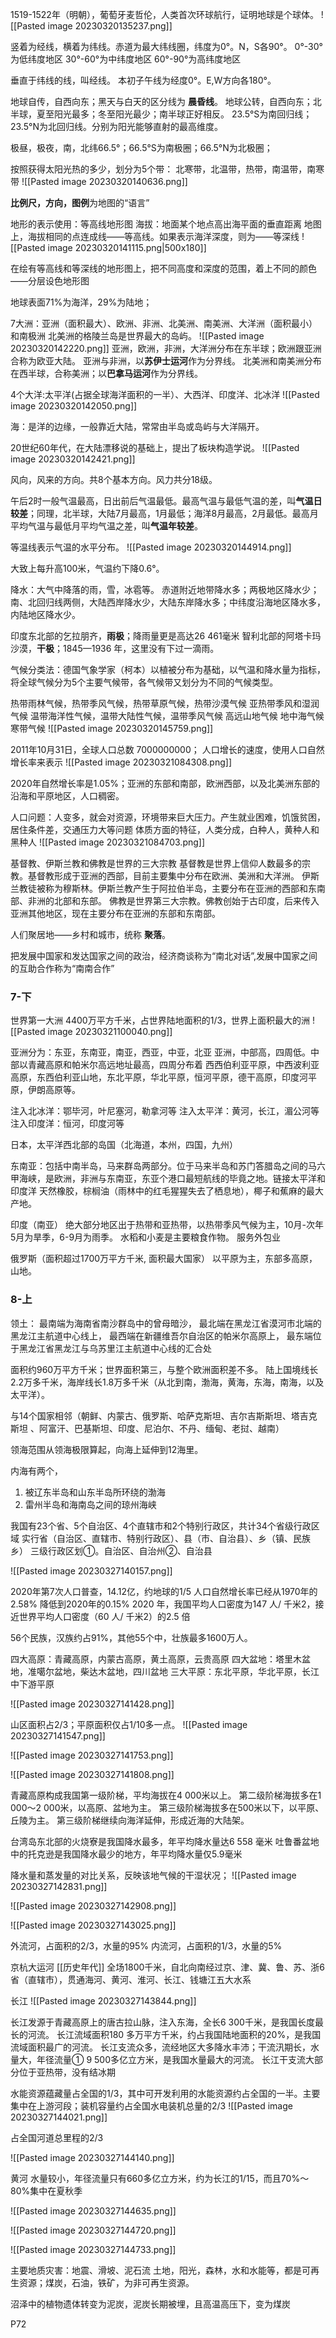 1519-1522年（明朝），葡萄牙麦哲伦，人类首次环球航行，证明地球是个球体。
![[Pasted image 20230320135237.png]]

竖着为经线，横着为纬线。赤道为最大纬线圈，纬度为0°。N，S各90°。
0°-30°为低纬度地区
30°-60°为中纬度地区 
60°-90°为高纬度地区 

垂直于纬线的线，叫经线。 本初子午线为经度0°。E,W方向各180°。

地球自传，自西向东；黑天与白天的区分线为 **晨昏线**。
地球公转，自西向东；北半球，夏至阳光最多；冬至阳光最少；南半球正好相反。
23.5°S为南回归线；23.5°N为北回归线。分别为阳光能够直射的最高维度。

极昼，极夜，南，北纬66.5°；66.5°S为南极圈；66.5°N为北极圈；

按照获得太阳光热的多少，划分为5个带：
北寒带，北温带，热带，南温带，南寒带
![[Pasted image 20230320140636.png]]



**比例尺，方向，图例**为地图的“语言”


地形的表示使用：等高线地形图
海拔：地面某个地点高出海平面的垂直距离
地图上，海拔相同的点连成线——等高线。如果表示海洋深度，则为——等深线
![[Pasted image 20230320141115.png|500x180]]


在绘有等高线和等深线的地形图上，把不同高度和深度的范围，着上不同的颜色——分层设色地形图


地球表面71%为海洋，29%为陆地；

7大洲：亚洲（面积最大）、欧洲、非洲、北美洲、南美洲、大洋洲（面积最小）和南极洲
北美洲的格陵兰岛是世界最大的岛屿。
![[Pasted image 20230320142220.png]]
亚洲，欧洲，非洲，大洋洲分布在东半球；欧洲跟亚洲合称为欧亚大陆。
亚洲与非洲，以**苏伊士运河**作为分界线。
北美洲和南美洲分布在西半球，合称美洲；以**巴拿马运河**作为分界线。

4个大洋:太平洋(占据全球海洋面积的一半）、大西洋、印度洋、北冰洋
![[Pasted image 20230320142050.png]]


海：是洋的边缘，一般靠近大陆，常常由半岛或岛屿与大洋隔开。

20世纪60年代，在大陆漂移说的基础上，提出了板块构造学说。
![[Pasted image 20230320142421.png]]

风向，风来的方向。共8个基本方向。风力共分18级。

午后2时一般气温最高，日出前后气温最低。最高气温与最低气温的差，叫**气温日较差**；同理，北半球，大陆7月最高，1月最低；海洋8月最高，2月最低。最高月平均气温与最低月平均气温之差，叫**气温年较差**。

等温线表示气温的水平分布。
![[Pasted image 20230320144914.png]]






大致上每升高100米，气温约下降0.6°。

降水：大气中降落的雨，雪，冰雹等。
赤道附近地带降水多；两极地区降水少；南、北回归线两侧，大陆西岸降水少，大陆东岸降水多；中纬度沿海地区降水多，内陆地区降水少。

印度东北部的乞拉朋齐，**雨极**；降雨量更是高达26 461毫米
智利北部的阿塔卡玛沙漠，**干极**；1845—1936 年，这里没有下过一滴雨。

气候分类法：德国气象学家（柯本）以植被分布为基础，以气温和降水量为指标，将全球气候分为5个主要气候带，各气候带又划分为不同的气候类型。

热带雨林气候，热带季风气候，热带草原气候，热带沙漠气候
亚热带季风和湿润气候 
温带海洋性气候，温带大陆性气候，温带季风气候 
高远山地气候 
地中海气候 
寒带气候
![[Pasted image 20230320145759.png]]


2011年10月31日，全球人口总数 7000000000；
人口增长的速度，使用人口自然增长率来表示
![[Pasted image 20230321084308.png]]

2020年自然增长率是1.05%；亚洲的东部和南部，欧洲西部，以及北美洲东部的沿海和平原地区，人口稠密。

人口问题：人变多，就会对资源，环境带来巨大压力。产生就业困难，饥饿贫困，居住条件差，交通压力大等问题
体质方面的特征，人类分成，白种人，黄种人和黑种人
![[Pasted image 20230321084703.png]]

基督教、伊斯兰教和佛教是世界的三大宗教
基督教是世界上信仰人数最多的宗教。基督教形成于亚洲的西部，目前主要集中分布在欧洲、美洲和大洋洲。
伊斯兰教徒被称为穆斯林。伊斯兰教产生于阿拉伯半岛，主要分布在亚洲的西部和东南部、非洲的北部和东部。
佛教是世界第三大宗教。佛教创始于古印度，后来传入亚洲其他地区，现在主要分布在亚洲的东部和东南部。


人们聚居地——乡村和城市，统称 **聚落**。

把发展中国家和发达国家之间的政治，经济商谈称为“南北对话”,发展中国家之间的互助合作称为“南南合作”


### 7-下 









世界第一大洲 
4400万平方千米，占世界陆地面积的1/3，世界上面积最大的洲
![[Pasted image 20230321100040.png]]


亚洲分为：东亚，东南亚，南亚，西亚，中亚，北亚
亚洲，中部高，四周低。中部以青藏高原和帕米尔高远地址最高，四周分布着 西西伯利亚平原，中西波利亚高原，东西伯利亚山地，东北平原，华北平原，恒河平原，德干高原，印度河平原，伊朗高原等。

注入北冰洋：鄂毕河，叶尼塞河，勒拿河等 
注入太平洋：黄河，长江，湄公河等 
注入印度洋：恒河，印度河等


日本，太平洋西北部的岛国（北海道，本州，四国，九州）



东南亚：包括中南半岛，马来群岛两部分。位于马来半岛和苏门答腊岛之间的马六甲海峡，是欧洲，非洲与东南亚，东亚个港口最短航线的毕竟之地。链接太平洋和印度洋 
天然橡胶，棕榈油（雨林中的红毛猩猩失去了栖息地），椰子和蕉麻的最大产地。


印度（南亚）
绝大部分地区出于热带和亚热带，以热带季风气候为主，10月-次年5月为旱季，6-9月为雨季。
水稻和小麦是主要粮食作物。
服务外包业

俄罗斯（面积超过1700万平方千米, 面积最大国家）
以平原为主，东部多高原，山地。


### 8-上 





领土：
最南端为海南省南沙群岛中的曾母暗沙，
最北端在黑龙江省漠河市北端的黑龙江主航道中心线上，
最西端在新疆维吾尔自治区的帕米尔高原上，
最东端位于黑龙江省黑龙江与乌苏里江主航道中心线的汇合处

面积约960万平方千米；世界面积第三，与整个欧洲面积差不多。
陆上国境线长2.2万多千米，海岸线长1.8万多千米（从北到南，渤海，黄海，东海，南海，以及太平洋）。

与14个国家相邻（朝鲜、内蒙古、俄罗斯、哈萨克斯坦、吉尔吉斯斯坦、塔吉克斯坦 、阿富汗、巴基斯坦、印度、尼泊尔、不丹、缅甸、老挝、越南）

领海范围从领海极限算起，向海上延伸到12海里。

内海有两个，
1. 被辽东半岛和山东半岛所环绕的渤海
2. 雷州半岛和海南岛之间的琼州海峡


我国有23个省、5个自治区、4个直辖市和2个特别行政区，共计34个省级行政区域
实行省（自治区、直辖市、特别行政区）、县（市、自治县）、乡（镇、民族乡）
三级行政区划①。自治区、自治州②、自治县

![[Pasted image 20230327140157.png]]



2020年第7次人口普查，14.12亿，约地球的1/5
人口自然增长率已经从1970年的2.58% 降低到2020年的0.15%
2020 年，我国平均人口密度为147 人/ 千米2，接近世界平均人口密度（60 人/ 千米2）的2.5 倍

56个民族，汉族约占91%，其他55个中，壮族最多1600万人。


四大高原：青藏高原，内蒙古高原，黄土高原，云贵高原
四大盆地：塔里木盆地，准噶尔盆地，柴达木盆地，四川盆地
三大平原：东北平原，华北平原，长江中下游平原 

![[Pasted image 20230327141428.png]]


山区面积占2/3；平原面积仅占1/10多一点。
![[Pasted image 20230327141547.png]]


![[Pasted image 20230327141753.png]]


![[Pasted image 20230327141808.png]]

青藏高原构成我国第一级阶梯，平均海拔在4 000米以上。
第二级阶梯海拔多在1 000〜2 000米，以高原、盆地为主。
第三级阶梯海拔多在500米以下，以平原、丘陵为主。
第三级阶梯继续向海洋延伸，形成近海的大陆架。



台湾岛东北部的火烧寮是我国降水最多，年平均降水量达6 558 毫米 
吐鲁番盆地中的托克逊是我国降水最少的地方，年平均降水量仅5.9毫米

降水量和蒸发量的对比关系，反映该地气候的干湿状况；
![[Pasted image 20230327142831.png]]


![[Pasted image 20230327142908.png]]


![[Pasted image 20230327143025.png]]

外流河，占面积的2/3，水量的95%
内流河，占面积的1/3，水量的5%





京杭大运河 [[历史年代]]
全场1800千米，自北向南经过京、津、冀、鲁、苏、浙6 省（直辖市），贯通海河、黄河、淮河、长江、钱塘江五大水系


长江 
![[Pasted image 20230327143844.png]]

长江发源于青藏高原上的唐古拉山脉，注入东海，全长6 300千米，是我国长度最长的河流。
长江流域面积180 多万平方千米，约占我国陆地面积的20%，是我国流域面积最广的河流。
长江支流众多，流经地区大多降水丰沛；干流汛期长，水量大，年径流量① 9 500多亿立方米，是我国水量最大的河流。
长江干支流大部分位于亚热带，没有结冰期

水能资源蕴藏量占全国的1/3，其中可开发利用的水能资源约占全国的一半。主要集中在上游河段；装机容量约占全国水电装机总量的2/3
![[Pasted image 20230327144021.png]]

占全国河道总里程的2/3


![[Pasted image 20230327144140.png]]





黄河 
水量较小，年径流量只有660多亿立方米，约为长江的1/15，而且70%〜80%集中在夏秋季

![[Pasted image 20230327144635.png]]


![[Pasted image 20230327144720.png]]


![[Pasted image 20230327144733.png]]


主要地质灾害：地震、滑坡、泥石流
土地，阳光，森林，水和水能等，都是可再生资源；煤炭，石油，铁矿，为非可再生资源。


沼泽中的植物遗体转变为泥炭，泥炭长期被埋，且高温高压下，变为煤炭

P72


